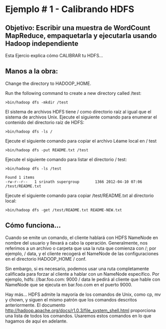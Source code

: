 # Ejemplo # 1 - Calibrando HDFS

## Objetivo: Escribir una muestra de WordCount MapReduce, empaquetarla y ejecutarla usando Hadoop independiente

Esta Ejercio explica cómo CALIBRAR tu HDFS...

## Manos a la obra:

Change the directory to HADOOP_HOME.

Run the following command to create a new directory called /test:

 ```
>bin/hadoop dfs -mkdir /test
 ```
 
El sistema de archivos HDFS tiene / como directorio raíz al igual que el sistema de archivos Unix. Ejecute el siguiente comando para enumerar el contenido del directorio raíz de HDFS:

 ```
>bin/hadoop dfs -ls /
 ```
Ejecute el siguiente comando para copiar el archivo Léame local en / test

 ```
>bin/hadoop dfs -put README.txt /test
 ```
Ejecute el siguiente comando para listar el directorio / test:

 ```
>bin/hadoop dfs -ls /test

Found 1 items
-rw-r--r--   1 srinath supergroup       1366 2012-04-10 07:06 /test/README.txt
 ```
 
Ejecute el siguiente comando para copiar /test/README.txt al directorio local:

 ```
>bin/hadoop dfs -get /test/README.txt README-NEW.txt
 ```

## Cómo funciona...
Cuando se emite un comando, el cliente hablará con HDFS NameNode en nombre del usuario y llevará a cabo la operación. Generalmente, nos referimos a un archivo o carpeta que usa la ruta que comienza con /; por ejemplo, / data, y el cliente recogerá el NameNode de las configuraciones en el directorio HADOOP_HOME / conf.

Sin embargo, si es necesario, podemos usar una ruta completamente calificada para forzar al cliente a hablar con un NameNode específico. Por ejemplo, hdfs: //bar.foo.com: 9000 / data le pedirá al cliente que hable con NameNode que se ejecuta en bar.foo.com en el puerto 9000.

Hay más...
HDFS admite la mayoría de los comandos de Unix, como cp, mv y chown, y siguen el mismo patrón que los comandos descritos anteriormente. El documento http://hadoop.apache.org/docs/r1.0.3/file_system_shell.html proporciona una lista de todos los comandos. Usaremos estos comandos en lo que hagamos de aquí en adelante.
